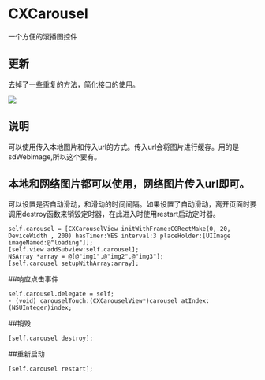 # CXCarousel
一个方便的滚播图控件
## 更新
去掉了一些重复的方法，简化接口的使用。

![](https://github.com/wcxdell/CXCarousel/blob/master/image-folder/img.gif)
## 说明
可以使用传入本地图片和传入url的方式。传入url会将图片进行缓存。用的是sdWebimage,所以这个要有。
## 本地和网络图片都可以使用，网络图片传入url即可。
可以设置是否自动滑动，和滑动的时间间隔。如果设置了自动滑动，离开页面时要调用destroy函数来销毁定时器，在此进入时使用restart启动定时器。
```
self.carousel = [CXCarouselView initWithFrame:CGRectMake(0, 20, DeviceWidth , 200) hasTimer:YES interval:3 placeHolder:[UIImage imageNamed:@"loading"]];
[self.view addSubview:self.carousel];
NSArray *array = @[@"img1",@"img2",@"img3"];
[self.carousel setupWithArray:array];
```

##响应点击事件
```
self.carousel.delegate = self;
- (void) carouselTouch:(CXCarouselView*)carousel atIndex:(NSUInteger)index;
```
##销毁
```
[self.carousel destroy];
```
##重新启动
```
[self.carousel restart];
```


